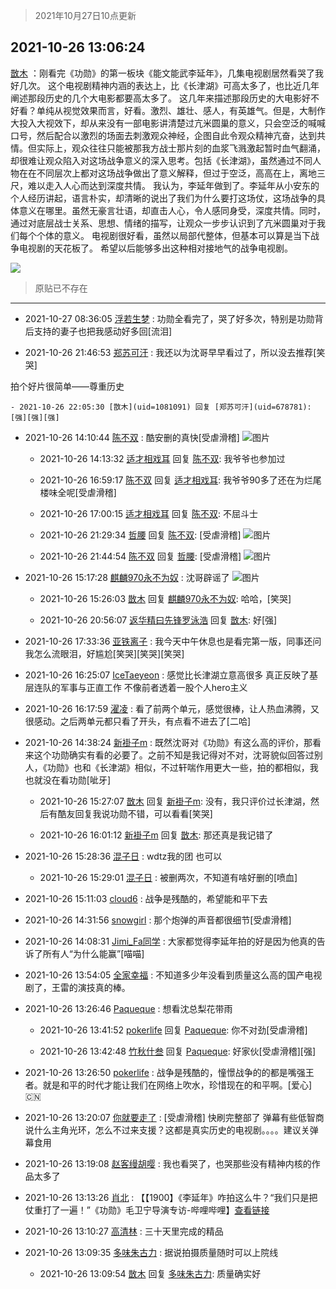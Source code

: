 > 2021年10月27日10点更新
<link rel="stylesheet" href="https://cdn.jsdelivr.net/gh/taotie6/sampleJSON@main/css/photo_show.css">
<meta name="referrer" content="no-referrer" />


 ## 2021-10-26 13:06:24 

 [㪚木](https://www.coolapk.com/feed/30960654?shareKey=YzI5YjA5NzMyZGQwNjE3Nzk5YWE~) ：刚看完《功勋》的第一板块《能文能武李延年》，几集电视剧居然看哭了我好几次。
这个电视剧精神内涵的表达上，比《长津湖》可高太多了，也比近几年阐述那段历史的几个大电影都要高太多了。
这几年来描述那段历史的大电影好不好看？单纯从视觉效果而言，好看。激烈、雄壮、感人，有英雄气。但是<!--break-->，大制作大投入大视效下，却从来没有一部电影讲清楚过亢米圆巢的意义，只会空泛的喊喊口号，然后配合以激烈的场面去刺激观众神经，企图自此令观众精神亢奋，达到共情。但实际上，观众往往只能被那我方战士那片刻的血浆飞溅激起暂时血气翻涌，却很难让观众陷入对这场战争意义的深入思考。包括《长津湖》，虽然通过不同人物在在不同层次上都对这场战争做出了意义解释，但过于空泛，高高在上，离地三尺，难以走入人心而达到深度共情。
我认为，李延年做到了。李延年从小安东的个人经历讲起，语言朴实，却清晰的说出了我们为什么要打这场仗，这场战争的具体意义在哪里。虽然无豪言壮语，却直击人心，令人感同身受，深度共情。同时，通过对底层战士关系、思想、情绪的描写，让观众一步步认识到了亢米圆巢对于我们每个个体的意义。
电视剧很好看，虽然以局部代整体，但基本可以算是当下战争电视剧的天花板了。
希望以后能够多出这种相对接地气的战争电视剧。 

<div class="album">
<img class="img-item" src="https://image.coolapk.com/feed/2020/0414/12/1648114_a9f56e16_8557_8404@240x240.gif" />
</div>

> 原贴已不存在 

 ------- 

- 2021-10-27 08:36:05 [浮若生梦](uid=2542122) : 功勋全看完了，哭了好多次，特别是功勋背后支持的妻子也把我感动好多回[流泪] 

- 2021-10-26 21:46:53 [郑苏可汗](uid=678781) : 我还以为沈哥早早看过了，所以没去推荐[笑哭]

拍个好片很简单——尊重历史 

    - 2021-10-26 22:05:30 [㪚木](uid=1081091) 回复 [郑苏可汗](uid=678781): [强][强][强] 

- 2021-10-26 14:10:44 [陈不双](uid=3701802) : 酷安删的真快[受虐滑稽] ![图片](https://image.coolapk.com/feed/2021/1026/14/3701802_1b0fb8fb_8643_4965@1080x1440.jpeg)

    - 2021-10-26 14:13:32 [适才相戏耳](uid=2363272) 回复 [陈不双](uid=3701802): 我爷爷也参加过 

    - 2021-10-26 16:59:17 [陈不双](uid=3701802) 回复 [适才相戏耳](uid=2363272): 我爷爷90多了还在为烂尾楼味全呢[受虐滑稽] 

    - 2021-10-26 17:00:15 [适才相戏耳](uid=2363272) 回复 [陈不双](uid=3701802): 不屈斗士 

    - 2021-10-26 21:29:34 [哲腰](uid=3314896) 回复 [陈不双](uid=3701802): [受虐滑稽] ![图片](https://image.coolapk.com/feed/2021/1026/21/3314896_6ea087dd_4973_5685@910x1920.jpeg)

    - 2021-10-26 21:44:54 [陈不双](uid=3701802) 回复 [哲腰](uid=3314896): [受虐滑稽] ![图片](https://image.coolapk.com/feed/2021/1007/01/3701802_06d165b5_2683_0043@600x800.jpeg)

- 2021-10-26 15:17:28 [麒麟970永不为奴](uid=3363987) : 沈哥辟谣了 ![图片](https://image.coolapk.com/feed/2021/1026/15/3363987_a4da6ea1_2647_3171@1080x1607.jpeg)

    - 2021-10-26 15:26:03 [㪚木](uid=1081091) 回复 [麒麟970永不为奴](uid=3363987): 哈哈，[笑哭] 

    - 2021-10-26 20:56:07 [返华精曰先锋罗泳浩](uid=832365) 回复 [㪚木](uid=1081091): 好[强] 

- 2021-10-26 17:33:36 [亚铁离子](uid=2220712) : 我今天中午休息也是看完第一版，同事还问我怎么流眼泪，好尴尬[笑哭][笑哭][笑哭] 

- 2021-10-26 16:25:07 [IceTaeyeon](uid=2789926) : 感觉比长津湖立意高很多 真正反映了基层连队的军事与正直工作 不像前者透着一股个人hero主义 

- 2021-10-26 16:17:59 [濯凌](uid=785048) : 看了前两个单元，感觉很棒，让人热血沸腾，又很感动。之后两单元都只看了开头，有点看不进去了[二哈] 

- 2021-10-26 14:38:24 [新褂子m](uid=913624) : 既然沈哥对《功勋》有这么高的评价，那看来这个功勋确实有看的必要了。之前不知是我记得对不对，沈哥貌似回答过别人，《功勋》也和《长津湖》相似，不过轩喘作用更大一些，拍的都相似，我也就没在看功勋[呲牙] 

    - 2021-10-26 15:27:07 [㪚木](uid=1081091) 回复 [新褂子m](uid=913624): 没有，我只评价过长津湖，然后有酷友回复我说功勋不错，可以看看[笑哭] 

    - 2021-10-26 16:01:12 [新褂子m](uid=913624) 回复 [㪚木](uid=1081091): 那还真是我记错了 

- 2021-10-26 15:28:36 [混子日](uid=1878276) : wdtz我的团
也可以 

    - 2021-10-26 15:29:01 [混子日](uid=1878276) : 被删两次，不知道有啥好删的[喷血] 

- 2021-10-26 15:11:03 [cloud6](uid=852635) : 战争是残酷的，希望能和平下去 

- 2021-10-26 14:31:56 [snowgirl](uid=435775) : 那个炮弹的声音都很细节[受虐滑稽] 

- 2021-10-26 14:08:31 [Jimi_Fa同学](uid=658442) : 大家都觉得李延年拍的好是因为他真的告诉了所有人“为什么能赢”[喵喵] 

- 2021-10-26 13:54:05 [全家幸福](uid=2237599) : 不知道多少年没看到质量这么高的国产电视剧了，王雷的演技真的棒。 

- 2021-10-26 13:26:46 [Paqueque](uid=685582) : 想看沈总梨花带雨 

    - 2021-10-26 13:41:52 [pokerlife](uid=575409) 回复 [Paqueque](uid=685582): 你不对劲[受虐滑稽] 

    - 2021-10-26 13:42:48 [竹秋什叁](uid=2319428) 回复 [Paqueque](uid=685582): 好家伙[受虐滑稽][强] 

- 2021-10-26 13:26:50 [pokerlife](uid=575409) : 战争是残酷的，憧憬战争的的都是嘴强王者。就是和平的时代才能让我们在网络上吹水，珍惜现在的和平啊。[爱心]🇨🇳 

- 2021-10-26 13:20:07 [你就要走了](uid=3251026) : [受虐滑稽] 快刷完整部了  弹幕有些低智商 说什么主角光环，怎么不过来支援？这都是真实历史的电视剧。。。。建议关弹幕食用 

- 2021-10-26 13:19:08 [赵客缦胡嘤](uid=2186376) : 我也看哭了，也哭那些没有精神内核的作品太多了 

- 2021-10-26 13:13:26 [肖北](uid=1156293) : 【【1900】《李延年》咋拍这么牛？“我们只是把仗重打了一遍！”《功勋》毛卫宁导演专访-哔哩哔哩】<a class="feed-link-url" href="https://b23.tv/G8DcmB" title="https://b23.tv/G8DcmB" target="_blank" rel="nofollow">查看链接</a> 

- 2021-10-26 13:10:27 [高清林](uid=8114305) : 三十天里完成的精品 

- 2021-10-26 13:09:35 [多味朱古力](uid=1614110) : 据说拍摄质量随时可以上院线 

    - 2021-10-26 13:09:54 [㪚木](uid=1081091) 回复 [多味朱古力](uid=1614110): 质量确实好 

